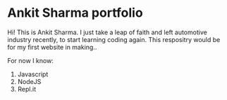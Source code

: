 # Ankit Sharma portfolio

Hi! This is Ankit Sharma.
I just take a leap of faith and left automotive industry recently, to start learning coding again.
This respositry would be for my first website in making..

For now I know:
1. Javascript
2. NodeJS
3. Repl.it
